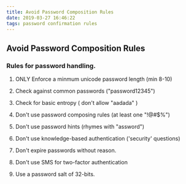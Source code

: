```yaml
---
title: Avoid Password Composition Rules
date: 2019-03-27 16:46:22
tags: password confirmation rules
---
```


## Avoid Password Composition Rules



### Rules for password handling.



1. ONLY Enforce a minmum unicode password length (min 8-10) 

2. Check against common passwords ("password12345") 

3. Check for basic entropy ( don't allow "aadada" )

4. Don't use password composing rules (at least one "!@#$%")

5. Don't use password hints (rhymes with "assword")

6. Don't use knowledge-based authentication ('security' questions)

7. Don't expire passwords without reason.

8. Don't use SMS for two-factor authentication

9. Use a password salt of 32-bits.

   